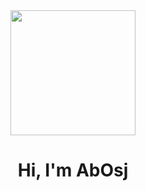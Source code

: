 <div id= "header" align= "center">
  <img src= "https://media.giphy.com/media/L1R1tvI9svkIWwpVYr/giphy.gif" width= "200" />
  <h1 align= "center">Hi, I'm AbOsj</h1>
  </div>
<!--

---

### About Me :

-  I’m currently learning **C, C++, Java, Python**
-  How to reach me: abigailrochaosjgmail.com 

